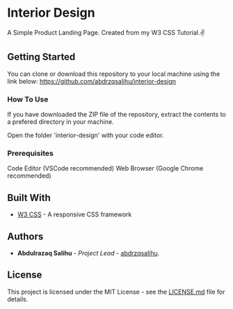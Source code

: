 # Interior Design

A Simple Product Landing Page. Created from my W3 CSS Tutorial.✌

## Getting Started

You can clone or download this repository to your local machine using the link below:
<https://github.com/abdrzqsalihu/interior-design>

### How To Use

If you have downloaded the ZIP file of the repository, extract the contents to a prefered directory in your machine.

Open the folder 'interior-design' with your code editor.

### Prerequisites

Code Editor (VSCode recommended)
Web Browser (Google Chrome recommended)


## Built With

* [W3 CSS](https://www.w3schools.com/w3css/4/w3.css) - A responsive CSS framework

## Authors

* **Abdulrazaq Salihu** - *Project Lead* - [abdrzqsalihu](https://twitter.com/abdrzqsalihu).

## License

This project is licensed under the MIT License - see the [LICENSE.md](LICENSE.md) file for details.

